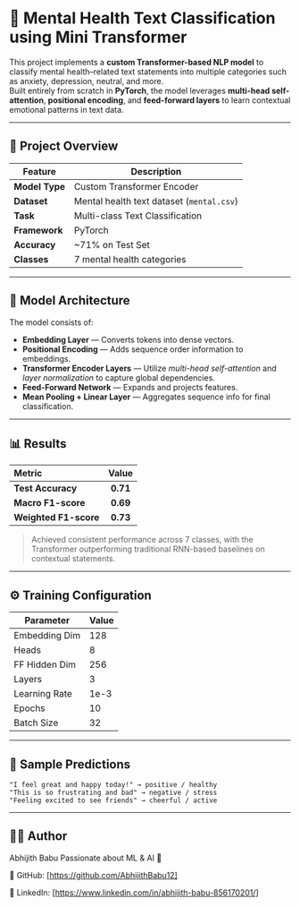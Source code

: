 # 🧠 Mental Health Text Classification using Mini Transformer

This project implements a **custom Transformer-based NLP model** to classify mental health–related text statements into multiple categories such as anxiety, depression, neutral, and more.  
Built entirely from scratch in **PyTorch**, the model leverages **multi-head self-attention**, **positional encoding**, and **feed-forward layers** to learn contextual emotional patterns in text data.

---

## 🚀 Project Overview

| Feature | Description |
|----------|-------------|
| **Model Type** | Custom Transformer Encoder |
| **Dataset** | Mental health text dataset (`mental.csv`) |
| **Task** | Multi-class Text Classification |
| **Framework** | PyTorch |
| **Accuracy** | ~71% on Test Set |
| **Classes** | 7 mental health categories |

---

## 🧩 Model Architecture

The model consists of:
- **Embedding Layer** — Converts tokens into dense vectors.  
- **Positional Encoding** — Adds sequence order information to embeddings.  
- **Transformer Encoder Layers** — Utilize *multi-head self-attention* and *layer normalization* to capture global dependencies.  
- **Feed-Forward Network** — Expands and projects features.  
- **Mean Pooling + Linear Layer** — Aggregates sequence info for final classification.

---

## 📊 Results

| Metric | Value |
|:-------|:------:|
| **Test Accuracy** | **0.71** |
| **Macro F1-score** | **0.69** |
| **Weighted F1-score** | **0.73** |

> Achieved consistent performance across 7 classes, with the Transformer outperforming traditional RNN-based baselines on contextual statements.

---

## ⚙️ Training Configuration

| Parameter | Value |
|------------|-------|
| Embedding Dim | 128 |
| Heads | 8 |
| FF Hidden Dim | 256 |
| Layers | 3 |
| Learning Rate | 1e-3 |
| Epochs | 10 |
| Batch Size | 32 |

---

## 🧠 Sample Predictions

```text
"I feel great and happy today!" → positive / healthy  
"This is so frustrating and bad" → negative / stress  
"Feeling excited to see friends" → cheerful / active  
```
---

## 👨‍💻 Author

Abhijith Babu
Passionate about ML & AI 🚀

📌 GitHub: [https://github.com/AbhijithBabu12]

📌 LinkedIn: [https://www.linkedin.com/in/abhijith-babu-856170201/]
